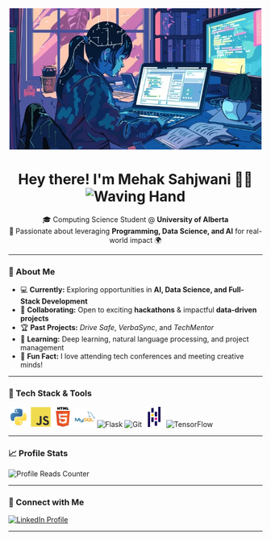 <div align="center">
  <img src="mehakcartoonimage.webp" alt="Cartoon Image of Mehak" width="500"/>
</div>

<h1 align="center">Hey there! I'm Mehak Sahjwani 👩‍💻 <img src="https://em-content.zobj.net/source/microsoft-teams/337/waving-hand_1f44b.png" alt="Waving Hand" width="35"></h1>

<p align="center">
  🎓 Computing Science Student @ <strong>University of Alberta</strong> <br>
  🚀 Passionate about leveraging <strong>Programming, Data Science, and AI</strong> for real-world impact 🌍
</p>

---

### 🌟 About Me  
- 💻 **Currently:** Exploring opportunities in **AI, Data Science, and Full-Stack Development**  
- 🤝 **Collaborating:** Open to exciting **hackathons** & impactful **data-driven projects**  
- 🏆 **Past Projects:** *Drive Safe*, *VerbaSync*, and *TechMentor*  
- 🌱 **Learning:** Deep learning, natural language processing, and project management  
- 🎤 **Fun Fact:** I love attending tech conferences and meeting creative minds!  

---

### 🚀 Tech Stack & Tools  

<p align="left">
  <img src="https://raw.githubusercontent.com/devicons/devicon/master/icons/python/python-original.svg" alt="Python" width="40" height="40"/>
  <img src="https://raw.githubusercontent.com/devicons/devicon/master/icons/javascript/javascript-original.svg" alt="JavaScript" width="40" height="40"/>
  <img src="https://raw.githubusercontent.com/devicons/devicon/master/icons/html5/html5-original-wordmark.svg" alt="HTML5" width="40" height="40"/>
  <img src="https://raw.githubusercontent.com/devicons/devicon/master/icons/mysql/mysql-original-wordmark.svg" alt="MySQL" width="40" height="40"/>
  <img src="https://uxwing.com/wp-content/themes/uxwing/download/brands-and-social-media/flask-logo-icon.png" alt="Flask" width="40" height="40"/>
  <img src="https://www.vectorlogo.zone/logos/git-scm/git-scm-icon.svg" alt="Git" width="40" height="40"/>
  <img src="https://raw.githubusercontent.com/devicons/devicon/2ae2a900d2f041da66e950e4d48052658d850630/icons/pandas/pandas-original.svg" alt="Pandas" width="40" height="40"/>
  <img src="https://www.vectorlogo.zone/logos/tensorflow/tensorflow-icon.svg" alt="TensorFlow" width="40" height="40"/>
</p>

---

### 📈 Profile Stats  

<p align="left">
  <img src="https://komarev.com/ghpvc/?username=mehak-sahjwani&label=Profile%20Reads&color=ffb8f2&style=flat-square" alt="Profile Reads Counter" />
</p>

---

### 📡 Connect with Me  

<p align="left">
  <a href="https://www.linkedin.com/in/mehak-sahjwani/" target="_blank">
    <img src="https://raw.githubusercontent.com/rahuldkjain/github-profile-readme-generator/master/src/images/icons/Social/linked-in-alt.svg" alt="LinkedIn Profile" width="40" height="40"/>
  </a>
</p>
  
---
